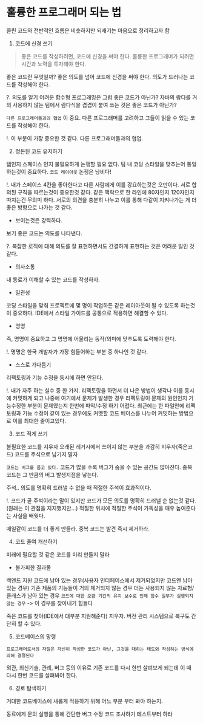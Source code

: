 # 훌륭한 프로그래머 되는 법

클린 코드와 전반적인 흐름은 비슷하지만 되새기는 마음으로 정리하고자 함

1. 코드에 신경 쓰기

> 좋은 코드를 작성하려면, 코드에 신경을 써야 한다. 훌륭한 프로그래머가 되려면 시간과 노력을 투자해야 한다.

좋은 코드란 무엇일까? 좋은 의도를 넘어 코드에 신경을 써야 한다.
의도가 드러나는 코드를 작성해야 한다.

?. 의도를 알기 어려운 함수형 프로그래밍은 그럼 좋은 코드가 아닌가? 자바의 람다를 거의 사용하지 않는 팀에서 람다식을 겹겹이 붙여 쓰는 것은 좋은 코드가 아닌가?

`다른 프로그래머들과의 협업` 이 중요.
다른 프로그래머를 고려하고 그들이 읽을 수 있는 코드를 작성해야 한다.

!. 이 부분이 가장 중요한 것 같다. 다른 프로그래머들과의 협업. 


2. 정돈된 코드 유지하기

탭인지 스페이스 인지 불필요하게 논쟁할 필요 없다. 팀 내 코딩 스타일을 맞추는어 통일하는것이 중요하다.
`코드 레이아웃` 논쟁은 낭비다!

!. 내가 스페이스 4칸을 좋아한다고 다른 사람에게 이를 강요하는것은 오만이다. 서로 합의된 규칙을 따르는것이 중요한것 같다. 같은 맥락으로 한 라인에 80자인지 120자인지 따지는건 무의미 하다. 서로의 의견을 충분히 나누고 이를 통해 다같이 지켜나가는 게 더 좋은 방향으로 나가는 것 같다.

* 보이는것은 강력하다. 

보기 좋은 코드는 의도를 나타낸다.  

?. 복잡한 로직에 대해 의도를 잘 표현하면서도 간결하게 표현하는 것은 어려운 일인 것 같다.


* 의사소통

내 동료가 이해할 수 있는 코드를 작성하자. 

* 일관성

코딩 스타일을 맞춰 프로젝트에 몇 명이 작업하든 같은 레이아웃이 될 수 있도록 하는것이 중요하다.
IDE에서 스타일 가이드를 공통으로 적용하면 해결할 수 있다.

* 명명

즉, 명명이 중요하고 그 명명에 어울리는 동작/의미에 맞추도록 도력해야 한다.

!. 명명은 한국 개발자가 가장 힘들어하는 부분 중 하나인 것 같다. 

* 스스로 가다듬기

리펙토링과 기능 수정을 동시에 하면 안된다.

!. 내가 자주 하는 실수 중 한 가지.  리펙토링을 하면서 더 나은 방법이 생각나 이를 동시에 커밋하게 되고 나중에 여기에서 문제가 발생한 경우
리펙토링이 문제의 원인인지 기능수정한 부분이 문제였는지 한번에 파악/수정 하기 어렵다. 최근에는 한 파일안에 리펙토링과 기능 수정이 같이 있는 경우에도 커멧할 코드 베이스를 나누어 커밋하는 방법으로 이를 최대한 줄이고있다.


3. 코드 적게 쓰기

불필요한 코드를 지우자
오래된 레거시에서 쓰이지 않는 부분을 과감히 지우자(죽은코드)
코드를 주석으로 남기지 말자

`코드는 버그를 품고 있다.` 코드가 많을 수록 버그가 숨을 수 있는 공간도 많아진다.
중복 코드는 그 만큼의 버그 발생지점을 낳는다.

주석.. 의도를 명확히 드러낼 수 없을 때 적절한 주석이 효과적이다.

!. 코드가 곧 주석이라는 말이 있지만 코드가 모든 의도를 명확히 드러낼 순 없는것 같다. (원래는 이 관점을 지지했지만...) 적절한 위치에 적절한 주석이 가독성을 매우 높여준다는 사실을 배웟다.

매일같이 코드를 더 좋게 만들라. 중복 코드는 발견 즉시 제거하라.

4. 코드 줄여 개선하기

미래에 필요할 것 같은 코드를 미리 만들지 말라

* 불가피한 결과물

백엔드 지원 코드에 남아 있는 경우(사용자 인터페이스에서 제거되었지만 코드엔 남아있는 경우)
기존 제품의 기능들이 거의 제거되지 않는 경우
더는 사용되지 않는 자료형/클래스가 남아 있는 경우
`코드에 대한 오랜 기간의 유지 보수로 인해 함수 일부가 실행되지 않는 경우` -> 이 경우를 찾아내기 힘들다

죽은 코드를 찾아(IDE에서 대부분 지원해준다) 지우자. 버전 관리 시스템으로 복구도 간단히 할 수 있다.



5. 코드베이스의 망령

`프로그래머로서의 자질은 자신이 작성한 코드가 아닌, 그것을 대하는 태도와 작성하는 방식에 의해 결졍된다`

외관, 최신기술, 관례, 버그 등의 이유로 기존 코드를 다시 한번 살펴보게 되는데 이 때 다시 한번 코드를 살펴봐야 한다.

6. 경로 탐색하기

거대한 코드베이스에 새롭게 적응하기 위해 어느 부분 부터 봐야 하는지.

동료에게 문의
실행을 통해 
간단한 버그 수정
코드 조사하기
테스트부터 하라


